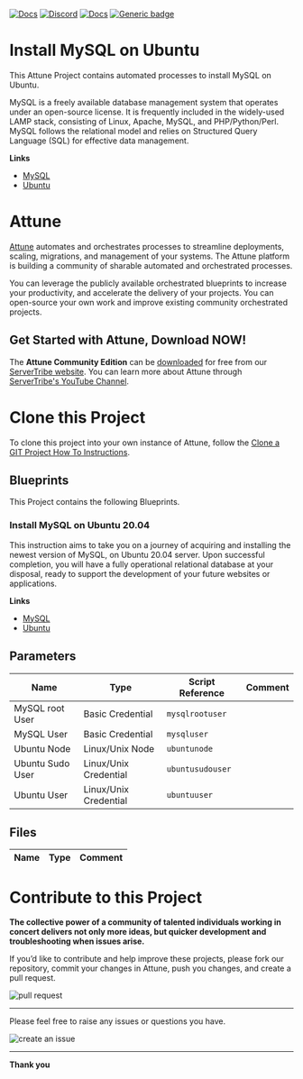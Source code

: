



[![Docs](https://img.shields.io/badge/docs-latest-brightgreen.svg)](http://doc.servertribe.com)
[![Discord](https://img.shields.io/discord/844971127703994369)](http://discord.servertribe.com)
[![Docs](https://img.shields.io/badge/videos-watch-brightgreen.svg)](https://www.youtube.com/@servertribe)
[![Generic badge](https://img.shields.io/badge/download-latest-brightgreen.svg)](https://www.servertribe.com/community-edition/)

# Install MySQL on Ubuntu

This Attune Project contains automated processes to install MySQL on Ubuntu.

MySQL is a freely available database management system that operates under 
an open-source license. It is frequently included in the widely-used LAMP 
stack, consisting of Linux, Apache, MySQL, and PHP/Python/Perl. MySQL 
follows the relational model and relies on Structured Query Language (SQL) 
for effective data management.

**Links**

* [MySQL](https://www.mysql.com/)
* [Ubuntu](https://ubuntu.com/)




# Attune

[Attune](https://www.servertribe.com/)
automates and orchestrates processes to streamline deployments, scaling,
migrations, and management of your systems. The Attune platform is building a
community of sharable automated and orchestrated processes.

You can leverage the publicly available orchestrated blueprints to increase
your productivity, and accelerate the delivery of your projects. You can
open-source your own work and improve existing community orchestrated projects.

## Get Started with Attune, Download NOW!

The **Attune Community Edition** can be
[downloaded](https://www.servertribe.com/comunity-edition/)
for free from our
[ServerTribe website](https://www.servertribe.com/comunity-edition/).
You can learn more about Attune through
[ServerTribe's YouTube Channel](https://www.youtube.com/@servertribe).







# Clone this Project

To clone this project into your own instance of Attune, follow the
[Clone a GIT Project How To Instructions](https://servertribe-attune.readthedocs.io/en/latest/howto/design_workspace/clone_project.html).




## Blueprints

This Project contains the following Blueprints.



### Install MySQL on Ubuntu 20.04

This instruction aims to take you on a journey of acquiring and installing the 
newest version of MySQL, on Ubuntu 20.04 server. Upon successful completion, 
you will have a fully operational relational database at your disposal, ready 
to support the development of your future websites or applications.

**Links**

* [MySQL](https://www.mysql.com/)
* [Ubuntu](https://ubuntu.com/)




## Parameters


| Name | Type | Script Reference | Comment |
| ---- | ---- | ---------------- | ------- |
| MySQL root User | Basic Credential | `mysqlrootuser` |  |
| MySQL User | Basic Credential | `mysqluser` |  |
| Ubuntu Node | Linux/Unix Node | `ubuntunode` |  |
| Ubuntu Sudo User | Linux/Unix Credential | `ubuntusudouser` |  |
| Ubuntu User | Linux/Unix Credential | `ubuntuuser` |  |




## Files

| Name | Type | Comment |
| ---- | ---- | ------- |






# Contribute to this Project

**The collective power of a community of talented individuals working in
concert delivers not only more ideas, but quicker development and
troubleshooting when issues arise.**

If you’d like to contribute and help improve these projects, please fork our
repository, commit your changes in Attune, push you changes, and create a
pull request.

<img src="https://www.servertribe.com/wp-content/uploads/2023/02/Attune-pull-request-01.png" alt="pull request"/>

---

Please feel free to raise any issues or questions you have.

<img src="https://www.servertribe.com/wp-content/uploads/2023/02/Attune-get-help-02.png" alt="create an issue"/>


---

**Thank you**
